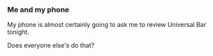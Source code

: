 
### Me and my phone

My phone is almost certainly going to ask me to review Universal Bar tonight. 

Does everyone else's do that? 

